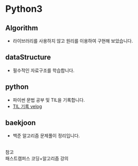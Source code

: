 # Python3
## Algorithm
- 라이브러리를 사용하지 않고 원리를 이용하여 구현해 보았습니다.
## dataStructure
- 필수적인 자료구조를 학습합니다.
## python
- 파이썬 문법 공부 및 TIL을 기록합니다.
- [TIL 기록 velog](https://velog.io/@chjy0202)
## baekjoon
- 백준 알고리즘 문제풀이 정리입니다.
<br>
참고<br>
패스트캠퍼스 코딩+알고리즘 강의

